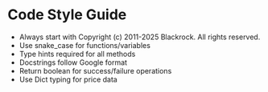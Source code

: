 # Code Style Guide
- Always start with Copyright (c) 2011-2025 Blackrock. All rights reserved.
- Use snake_case for functions/variables
- Type hints required for all methods
- Docstrings follow Google format
- Return boolean for success/failure operations
- Use Dict typing for price data